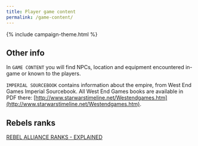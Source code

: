 ```yaml
---
title: Player game content
permalink: /game-content/
---
```


{% include campaign-theme.html %}

## Other info

In `GAME CONTENT` you will find NPCs, location and equipment encountered in-game or known to the players.

`IMPERIAL SOURCEBOOK` contains information about the empire, from West End Games Imperial Sourcebook.
All West End Games books are available in PDF there: [http://www.starwarstimeline.net/Westendgames.htm](http://www.starwarstimeline.net/Westendgames.htm).

## Rebels ranks

[REBEL ALLIANCE RANKS - EXPLAINED](https://www.justingrays.org/my-blog/2018/2/10/rebel-alliance-ranks-explained)
